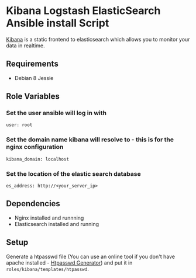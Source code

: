 Kibana Logstash ElasticSearch Ansible install Script
===================
[Kibana](https://www.elastic.co/products/elasticsearch) is a static frontend to
elasticsearch which allows you to monitor your data in realtime.

Requirements
------------
 - Debian 8 Jessie

Role Variables
--------------
### Set the user ansible will log in with
    user: root

### Set the domain name kibana will resolve to - this is for the nginx configuration
    kibana_domain: localhost

### Set the location of the elastic search database
    es_address: http://<your_server_ip>

Dependencies
------------
 - Nginx installed and runnning
 - Elasticsearch installed and running

Setup
-----
Generate a htpasswd file (You can use an online tool if you don't have apache
installed - [Htpasswd Generator](http://www.htpasswdgenerator.net/)) and
put it in `roles/kibana/templates/htpasswd`.
